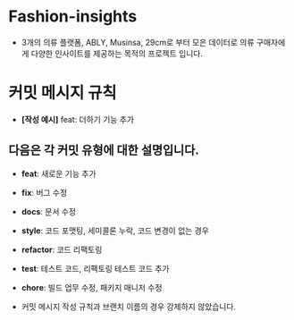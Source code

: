 # Fashion-insights

- 3개의 의류 플랫폼, ABLY, Musinsa, 29cm로 부터 모은 데이터로 의류 구매자에게 다양한 인사이트를 제공하는 목적의 프로젝트 입니다.

# 커밋 메시지 규칙

- **[작성 예시]** feat: 더하기 기능 추가

## 다음은 각 커밋 유형에 대한 설명입니다.

- **feat**: 새로운 기능 추가

- **fix**: 버그 수정

- **docs**: 문서 수정

- **style**: 코드 포맷팅, 세미콜론 누락, 코드 변경이 없는 경우

- **refactor**: 코드 리팩토링

- **test**: 테스트 코드, 리팩토링 테스트 코드 추가

- **chore**: 빌드 업무 수정, 패키지 매니저 수정

- 커밋 메시지 작성 규칙과 브랜치 이름의 경우 강제하지 않았습니다.

